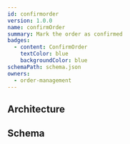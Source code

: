 ```yaml
---
id: confirmorder
version: 1.0.0
name: confirmOrder
summary: Mark the order as confirmed
badges:
  - content: ConfirmOrder
    textColor: blue
    backgroundColor: blue
schemaPath: schema.json
owners:
  - order-management
---
```

## Architecture
<NodeGraph />


## Schema
<SchemaViewer file="schema.json" title="Message Schema" maxHeight="500" />
